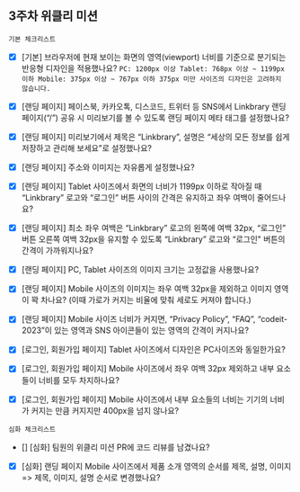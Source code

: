 ## 3주차 위클리 미션

`기본 체크리스트`

- [x] [기본] 브라우저에 현재 보이는 화면의 영역(viewport) 너비를 기준으로 분기되는 반응형 디자인을 적용했나요? `PC: 1200px 이상
Tablet: 768px 이상 ~ 1199px 이하
Mobile: 375px 이상 ~ 767px 이하
375px 미만 사이즈의 디자인은 고려하지 않습니다.`

- [x] [랜딩 페이지] 페이스북, 카카오톡, 디스코드, 트위터 등 SNS에서 Linkbrary 랜딩 페이지(“/”) 공유 시 미리보기를 볼 수 있도록 랜딩 페이지 메타 태그를 설정했나요?

- [x] [랜딩 페이지] 미리보기에서 제목은 “Linkbrary”, 설명은 “세상의 모든 정보를 쉽게 저장하고 관리해 보세요”로 설정했나요?

- [x] [랜딩 페이지] 주소와 이미지는 자유롭게 설정했나요?

- [x] [랜딩 페이지] Tablet 사이즈에서 화면의 너비가 1199px 이하로 작아질 때 “Linkbrary” 로고와 “로그인” 버튼 사이의 간격은 유지하고 좌우 여백이 줄어드나요?

- [x] [랜딩 페이지] 최소 좌우 여백은 “Linkbrary” 로고의 왼쪽에 여백 32px, “로그인” 버튼 오른쪽 여백 32px을 유지할 수 있도록 “Linkbrary” 로고와 “로그인" 버튼의 간격이 가까워지나요?

- [x] [랜딩 페이지] PC, Tablet 사이즈의 이미지 크기는 고정값을 사용했나요?

- [x] [랜딩 페이지] Mobile 사이즈의 이미지는 좌우 여백 32px을 제외하고 이미지 영역이 꽉 차나요?
      (이때 가로가 커지는 비율에 맞춰 세로도 커져야 합니다.)

- [x] [랜딩 페이지] Mobile 사이즈 너비가 커지면, “Privacy Policy”, “FAQ”, “codeit-2023”이 있는 영역과 SNS 아이콘들이 있는 영역의 간격이 커지나요?

- [x] [로그인, 회원가입 페이지] Tablet 사이즈에서 디자인은 PC사이즈와 동일한가요?

- [x] [로그인, 회원가입 페이지] Mobile 사이즈에서 좌우 여백 32px 제외하고 내부 요소들이 너비를 모두 차지하나요?

- [x] [로그인, 회원가입 페이지] Mobile 사이즈에서 내부 요소들의 너비는 기기의 너비가 커지는 만큼 커지지만 400px을 넘지 않나요?

`심화 체크리스트`

- [] [심화] 팀원의 위클리 미션 PR에 코드 리뷰를 남겼나요?

- [x] [심화] 랜딩 페이지 Mobile 사이즈에서 제품 소개 영역의 순서를 제목, 설명, 이미지 => 제목, 이미지, 설명 순서로 변경했나요?
